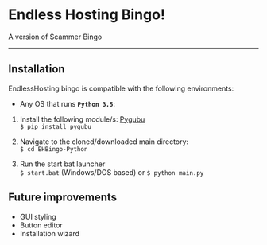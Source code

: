 # Endless Hosting Bingo!
A version of Scammer Bingo


----------

Installation
------------

EndlessHosting bingo is compatible with the following environments:

- Any OS that runs **`Python 3.5`**:

 1. Install the following module/s: 
[Pygubu](https://github.com/alejandroautalan/pygubu)  
`$ pip install pygubu`

 2. Navigate to the cloned/downloaded main directory:  
`$ cd EHBingo-Python`

 3. Run the start bat launcher  
`$ start.bat` (Windows/DOS based)
or
`$ python main.py`

Future improvements
-----------

 - GUI styling
 - Button editor
 - Installation wizard
